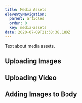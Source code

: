 ```yaml
---
title: Media Assets
eleventyNavigation:
  parent: articles
  order: 0
  key: media-assets
date: 2020-07-09T21:38:38.180Z
---
```

Text about media assets. 

## Uploading Images

## Uploading Video

## Adding Images to Body